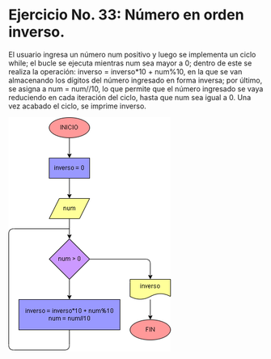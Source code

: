 # Ejercicio No. 33: Número en orden inverso.

El usuario ingresa un número num positivo y luego se implementa un ciclo while; el bucle se ejecuta mientras num sea mayor a 0; dentro de este se realiza la operación: 
inverso = inverso*10 + num%10, en la que se van almacenando los dígitos del número ingresado en forma inversa; por último, se asigna a num = num//10, lo que permite que el número ingresado se vaya reduciendo en cada iteración del ciclo, hasta que num sea igual a 0.
Una vez acabado el ciclo, se imprime inverso.

![Diagrama](diagrama.png "diagrama de flujo")